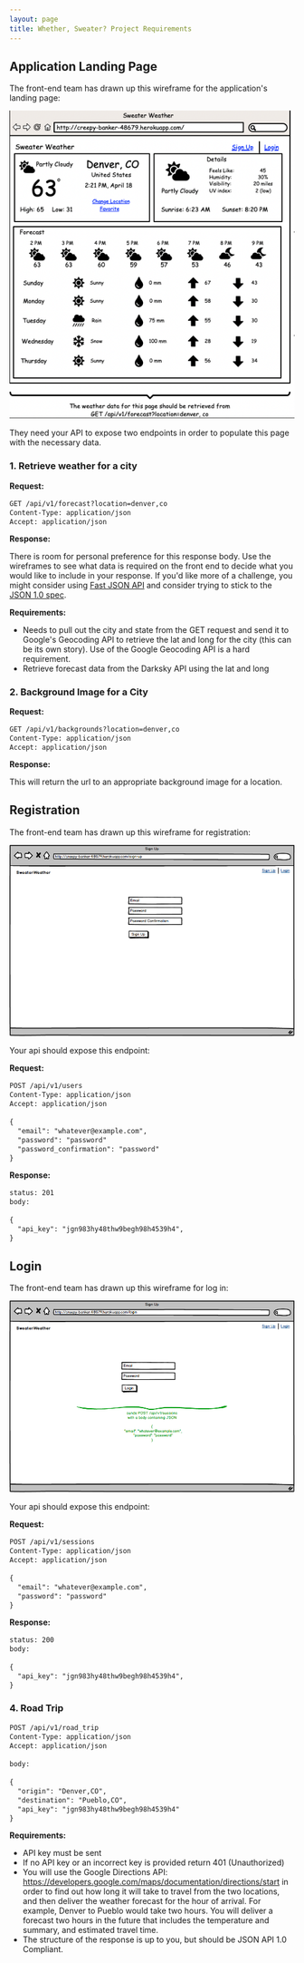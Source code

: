 ```yaml
---
layout: page
title: Whether, Sweater? Project Requirements
---
```


## Application Landing Page

The front-end team has drawn up this wireframe for the application's landing page:

![Root Page](./images/root.png)

They need your API to expose two endpoints in order to populate this page with the necessary data.

### 1. Retrieve weather for a city

**Request:**

```
GET /api/v1/forecast?location=denver,co
Content-Type: application/json
Accept: application/json
```

**Response:**

There is room for personal preference for this response body. Use the wireframes to see what data is required on the front end to decide what you would like to include in your response. If you'd like more of a challenge, you might consider using [Fast JSON API](https://github.com/Netflix/fast_jsonapi) and consider trying to stick to the [JSON 1.0 spec](https://jsonapi.org/).

**Requirements:**

- Needs to pull out the city and state from the GET request and send it to Google's Geocoding API to retrieve the lat and long for the city (this can be its own story). Use of the Google Geocoding API is a hard requirement.
- Retrieve forecast data from the Darksky API using the lat and long

### 2. Background Image for a City

**Request:**

```
GET /api/v1/backgrounds?location=denver,co
Content-Type: application/json
Accept: application/json
```

**Response:**

This will return the url to an appropriate background image for a location.

## Registration

The front-end team has drawn up this wireframe for registration:

![Sign Up Mockup](./images/sign_up.png)

Your api should expose this endpoint:

**Request:**

```
POST /api/v1/users
Content-Type: application/json
Accept: application/json

{
  "email": "whatever@example.com",
  "password": "password"
  "password_confirmation": "password"
}
```

**Response:**

```
status: 201
body:

{
  "api_key": "jgn983hy48thw9begh98h4539h4",
}
```

## Login

The front-end team has drawn up this wireframe for log in:

![Login Mockup](./images/login.png)

Your api should expose this endpoint:

**Request:**

```
POST /api/v1/sessions
Content-Type: application/json
Accept: application/json

{
  "email": "whatever@example.com",
  "password": "password"
}
```

**Response:**

```
status: 200
body:

{
  "api_key": "jgn983hy48thw9begh98h4539h4",
}
```


### 4. Road Trip

```
POST /api/v1/road_trip
Content-Type: application/json
Accept: application/json

body:

{
  "origin": "Denver,CO",
  "destination": "Pueblo,CO",
  "api_key": "jgn983hy48thw9begh98h4539h4"
}
```

**Requirements:**

- API key must be sent
- If no API key or an incorrect key is provided return 401 (Unauthorized)
- You will use the Google Directions API:  https://developers.google.com/maps/documentation/directions/start
in order to find out how long it will take to travel from the two locations, and then deliver the weather forecast for the hour
of arrival. For example, Denver to Pueblo would take two hours. You will deliver a forecast two hours in the future that includes the temperature and summary, and estimated travel time.
- The structure of the response is up to you, but should be JSON API 1.0 Compliant.
